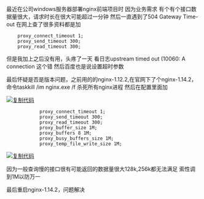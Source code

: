最近在公司windows服务器部署nginx前端项目时 因为业务需求 有个有个接口数据量很大，请求时长在很大可能超过一分钟 然后一直遇到了504 Gateway Time-out 在网上查了很多资料都是加

```nginx
    proxy_connect_timeout 1; 
    proxy_send_timeout 300; 
    proxy_read_timeout 300;                 
```

但是我加上之后没有用，头疼了一天 看日志upstream timed out (10060: A connection 这个错 然后百度也是说设置超时参数

最后怀疑是否是版本问题，之前用的的nginx-1.12.2,在官网下了个nginx-1.14.2，命令taskkill /im nginx.exe /f 杀死所有nginx进程 然后在配置里面加

[![复制代码](https://common.cnblogs.com/images/copycode.gif)](javascript:void(0);)

```nginx
            proxy_connect_timeout 1; 
            proxy_send_timeout 300; 
            proxy_read_timeout 300; 
            proxy_buffer_size 1M; 
            proxy_buffers 8 1M; 
            proxy_busy_buffers_size 1M; 
            proxy_temp_file_write_size 1M;
```

[![复制代码](https://common.cnblogs.com/images/copycode.gif)](javascript:void(0);)

因为一般查询慢的接口很有可能返回的数据量很大128k,256k都无法满足 索性调到1M以防万一

最后重启nginx-1.14.2，问题解决